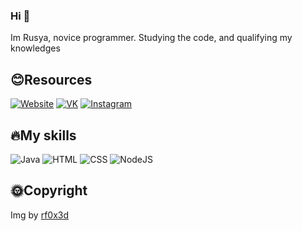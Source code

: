 ### Hi 👋
Im Rusya, novice programmer. Studying the code, and qualifying my knowledges



## 😊Resources
  [![Website](https://rf0x3d.su/maybe_assets/globe_outline_28.svg)](https://rusyaaaa.github.io/)
  [![VK](https://rf0x3d.su/maybe_assets/logo_vk_outline_28.svg)](https://vk.com/rusyap7ay3r)
  [![Instagram](https://rf0x3d.su/maybe_assets/story_outline_28.svg)](https://www.instagram.com/rusyap7ay3r/)



## 🔥My skills
![Java](https://rf0x3d.su/maybe_assets/language-java.svg)
![HTML](https://rf0x3d.su/maybe_assets/language-html5.svg)
![CSS](https://rf0x3d.su/maybe_assets/language-css3.svg)
![NodeJS](https://rf0x3d.su/maybe_assets/nodejs.svg)

## 🌞Copyright
Img by [rf0x3d](https://github.com/rfoxxxy)
